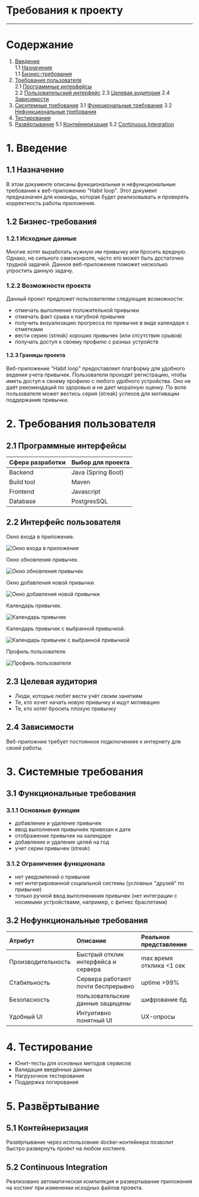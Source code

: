# Требования к проекту
--- 

# Содержание
1. [Введение](#intro)  
1.1 [Назначение](#appointment)  
1.1 [Бизнес-требования](#business_requirements)  
2. [Требования пользователя](#user_requirements)  
2.1 [Программные интерфейсы](#program_interfaces)  
2.2 [Пользовательский интерфейс](#user_interface)
2.3 [Целевая аудитория](#target_audience)
2.4 [Зависимости](#dependencies)
3. [Сиситемные требования](#system_requerments)
3.1 [Функциональные требования](#functional_requerments) 
3.2 [Нефункциональные требования](#nonfunctional_requerments)
4. [Тестирование](#testing)
5. [Развёртывание](#deployment)
5.1 [Контейнеризация](#containerization)
5.2 [Continuous Integration](#ci)

<a name="intro"></a>

# 1. Введение

<a name="appointment"/>

## 1.1 Назначение
В этом документе описаны функциональные и нефункциональные требования к веб-приложению "Habit loop". Этот документ предназначен для команды, которая будет реализовывать и проверять корректность работы приложения.

<a name="business_requirements"/>

## 1.2 Бизнес-требования

### 1.2.1 Исходные данные
Многие хотят выработать нужную им привычку или бросить вредную. Однако, не сильного самоконроля, часто это может быть достаточно трудной задачей. Данное веб-приложение поможет несколько упростить данную задачу. 

### 1.2.2 Возможности проекта
Данный проект предложет пользователям следующие возможности:
- отмечать выполнение положительной привычки
- отмечать факт срыва к пагубной привычке
- получить визуализацию прогресса по привычке в виде календаря с отметками
- вести серию (streak) хороших привычек (или отсутствия срывов)
- получать доступ к своему профилю с разных устройств

#### 1.2.3 Границы проекта

Веб-приложение "Habit loop" предоставляет платформу для удобного ведения учета привычек. Пользователи проходят регистрацию, чтобы иметь доступ к своему профилю с любого удобного устройства. Оно не даёт рекомендаций по здоровью и не дает моралную оценку. По воле пользователя может вестись серия (streak) успехов для мотивации поддержания привычки. 

<a name="user_requirements"/>

# 2. Требования пользователя

<a name="program_interfaces"/>

## 2.1 Программные интерфейсы

| Сфера разработки | Выбор для проекта |
|:---|:---|
| Backend |Java (Spring Boot) |
| Build tool | Maven |
| Frontend | Javascript |
| Database | PostgresSQL |

<a name="user_interface"/>

## 2.2 Интерфейс пользователя

Окно входа в приложение.  

![Окно входа в приложение](https://github.com/onesShade/HabitTracker/blob/main/mockups/LoginPageMockup.png)  

Окно обновления привычек.  

![Окно обновления привычек](https://github.com/onesShade/HabitTracker/blob/main/mockups/IncrementHabitMockup.png)  


Окно добавления новой привычки.  

![Окно добавления новой привычки](https://github.com/onesShade/HabitTracker/blob/main/mockups/AddHabitMockup.png)  

Календарь привычек.  

![Календарь привычек](https://github.com/onesShade/HabitTracker/blob/main/mockups/CalendarMockup.png)  

Календарь привычек с выбранной привычкой.  

![Календарь привычек с выбранной привычкой](https://github.com/onesShade/HabitTracker/blob/main/mockups/SelectedHabitCalendarMockup.png)  

Профиль пользователя.

![Профиль пользователя](https://github.com/onesShade/HabitTracker/blob/main/mockups/ProfileMockup.png)  

<a name="target_audience"/>

## 2.3 Целевая аудитория

- Люди, которые любят вести учёт своим занятиям
- Те, кто хочет начать новую привычку и ищут мотивацию
- Те, кто хотят бросить плохую привычку

<a name="dependencies"/>

## 2.4 Зависимости

Веб-приложние требует постоянное подключениее к интернету для своей работы.

<a name="system_requerments"/>

# 3. Системные требования

<a name="functional_requerments"/>

## 3.1 Функциональные требования

### 3.1.1 Основные функции

- добавление и удаление привычек
- ввод выполнения привычкек привязан к дате
- отображение привычек на календаре
- добавление и удаление целей на год
- учет серии привычек (streak)

### 3.1.2 Ограничения функционала

- нет уведомлений о привычке
- нет интегрированной социальной системы (условных "друзей" по привычке)
- только ручной ввод выполнениния привычек (нет интеграции с носимыми устройствами, например, с фитнес браслетами)

<a name="nonfunctional_requerments"/>

## 3.2 Нефункциональные требования

| Атрибут | Описание | Реальное представление |
|:---|:---|:---|
| Производительность | Быстрый отклик интерфейса и сервера| max время отклика <1 cек|
| Стабильность | Сервера работают почти беспрерывно| uptime >99% | 
| Безопасность | пользовательские данные защищены | шифрование бд|
| Удобный UI | Интуитивно понятный UI| UX-опросы |

<a name="testing"/>

# 4. Тестирование

- Юнит-тесты для основных методов сервисов
- Валидация введённых данных 
- Нагрузочное тестирование
- Поддержка логирования

<a name="deployment"/>

# 5. Развёртывание

<a name="containerization"/>

## 5.1 Контейнеризация

Развёртывание через использовние docker-контейнера позволит быстро развернуть проект на любом хостинге.

<a name="ci"/>

## 5.2 Continuous Integration

Реализовано автоматическая компиляция и развертывание приложения на хостинг при изменении исходных файлов проекта.
